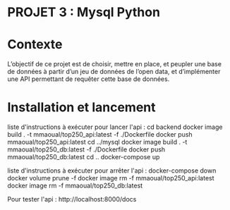 # PROJET 3 : Mysql Python

# Contexte

L’objectif de ce projet est de choisir, mettre en place, et peupler une base de données à partir d’un jeu de données de l’open data, et d’implémenter une API permettant de requêter cette base de données.

# Installation et lancement

liste d'instructions à exécuter pour lancer l'api :
cd backend
docker image build . -t mmaoual/top250_api:latest -f ./Dockerfile
docker push mmaoual/top250_api:latest
cd ../mysql
docker image build . -t mmaoual/top250_db:latest -f ./Dockerfile
docker push mmaoual/top250_db:latest
cd ..
docker-compose up

liste d'instructions à exécuter pour arrêter l'api :
docker-compose down
docker volume prune -f
docker image rm -f mmaoual/top250_api:latest
docker image rm -f mmaoual/top250_db:latest

Pour tester l'api : http://localhost:8000/docs